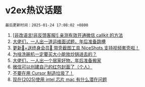 # v2ex热议话题

`最后更新时间：2025-01-24 17:08:02 +0800`

1. [[非改语言!非反馈客服!] 亲测有效开通微信 callkit 的方法](https://www.v2ex.com/t/1107411)
1. [大佬们，一人出一道运维面试题，年后准备跳槽](https://www.v2ex.com/t/1107485)
1. [更新🎉+送终身会员🎁 带壳截图工具 NiceShots 支持视频套壳啦！](https://www.v2ex.com/t/1107535)
1. [为啥洗碗机一定要买大小能放炒锅进去的？](https://www.v2ex.com/t/1107522)
1. [大佬们，一人出一个居家好物，年后准备搬家](https://www.v2ex.com/t/1107531)
1. [微信可以创建自己的红包封面了（个人）](https://www.v2ex.com/t/1107475)
1. [不要在用 Cursor 制造垃圾了！](https://www.v2ex.com/t/1107536)
1. [现在(2025)使用 intel 芯片 mac 有什么潜在问题](https://www.v2ex.com/t/1107407)

